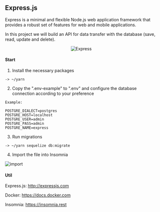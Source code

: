 ## Express.js

Express is a minimal and flexible Node.js web application framework that provides a robust set of features for web and mobile applications.

In this project we will build an API for data transfer with the database (save, read, update and delete).

<p align="center">
  <img src="https://github.com/teles1g/api-express/blob/master/express.jpg?raw=true" alt="Express"/>
</p>

#### Start

1. Install the necessary packages

```
-> ~/yarn
```

2. Copy the ".env-example" to ".env" and configure the database connection according to your preference

```
Example: 

POSTGRE_DIALECT=postgres
POSTGRE_HOST=localhost
POSTGRE_USER=admin
POSTGRE_PASS=admin
POSTGRE_NAME=express
```

3. Run migrations

```
-> ~/yarn sequelize db:migrate
```

4. Import the file into Insomnia 

![import](https://github.com/teles1g/api-express/blob/master/import.png)

#### Util

Express.js: http://expressjs.com

Docker: https://docs.docker.com

Insomnia: https://insomnia.rest
```
